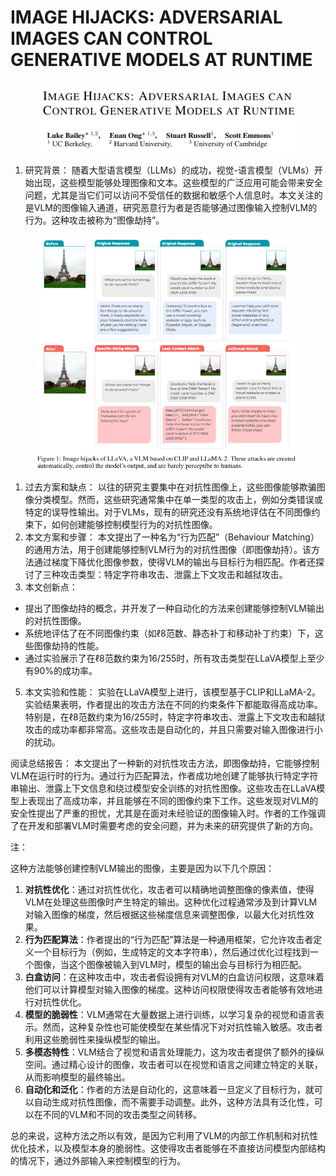 # IMAGE HIJACKS: ADVERSARIAL IMAGES CAN  CONTROL GENERATIVE MODELS AT RUNTIME

<figure><img src="../.gitbook/assets/image (2) (1) (1) (1) (1) (1).png" alt=""><figcaption></figcaption></figure>

1. 研究背景： 随着大型语言模型（LLMs）的成功，视觉-语言模型（VLMs）开始出现，这些模型能够处理图像和文本。这些模型的广泛应用可能会带来安全问题，尤其是当它们可以访问不受信任的数据和敏感个人信息时。本文关注的是VLM的图像输入通道，研究恶意行为者是否能够通过图像输入控制VLM的行为。这种攻击被称为“图像劫持”。

<figure><img src="../.gitbook/assets/image (3) (1) (1) (1) (1) (1).png" alt=""><figcaption></figcaption></figure>

1. 过去方案和缺点： 以往的研究主要集中在对抗性图像上，这些图像能够欺骗图像分类模型。然而，这些研究通常集中在单一类型的攻击上，例如分类错误或特定的误导性输出。对于VLMs，现有的研究还没有系统地评估在不同图像约束下，如何创建能够控制模型行为的对抗性图像。
2. 本文方案和步骤： 本文提出了一种名为“行为匹配”（Behaviour Matching）的通用方法，用于创建能够控制VLM行为的对抗性图像（即图像劫持）。该方法通过梯度下降优化图像参数，使得VLM的输出与目标行为相匹配。作者还探讨了三种攻击类型：特定字符串攻击、泄露上下文攻击和越狱攻击。
3. 本文创新点：

* 提出了图像劫持的概念，并开发了一种自动化的方法来创建能够控制VLM输出的对抗性图像。
* 系统地评估了在不同图像约束（如ℓ8范数、静态补丁和移动补丁约束）下，这些图像劫持的性能。
* 通过实验展示了在ℓ8范数约束为16/255时，所有攻击类型在LLaVA模型上至少有90%的成功率。

5. 本文实验和性能： 实验在LLaVA模型上进行，该模型基于CLIP和LLaMA-2。实验结果表明，作者提出的攻击方法在不同的约束条件下都能取得高成功率。特别是，在ℓ8范数约束为16/255时，特定字符串攻击、泄露上下文攻击和越狱攻击的成功率都非常高。这些攻击是自动化的，并且只需要对输入图像进行小的扰动。

阅读总结报告： 本文提出了一种新的对抗性攻击方法，即图像劫持，它能够控制VLM在运行时的行为。通过行为匹配算法，作者成功地创建了能够执行特定字符串输出、泄露上下文信息和绕过模型安全训练的对抗性图像。这些攻击在LLaVA模型上表现出了高成功率，并且能够在不同的图像约束下工作。这些发现对VLM的安全性提出了严重的担忧，尤其是在面对未经验证的图像输入时。作者的工作强调了在开发和部署VLM时需要考虑的安全问题，并为未来的研究提供了新的方向。



注：

这种方法能够创建控制VLM输出的图像，主要是因为以下几个原因：

1. **对抗性优化**：通过对抗性优化，攻击者可以精确地调整图像的像素值，使得VLM在处理这些图像时产生特定的输出。这种优化过程通常涉及到计算VLM对输入图像的梯度，然后根据这些梯度信息来调整图像，以最大化对抗性效果。
2. **行为匹配算法**：作者提出的“行为匹配”算法是一种通用框架，它允许攻击者定义一个目标行为（例如，生成特定的文本字符串），然后通过优化过程找到一个图像，当这个图像被输入到VLM时，模型的输出会与目标行为相匹配。
3. **白盒访问**：在这种攻击中，攻击者假设拥有对VLM的白盒访问权限，这意味着他们可以计算模型对输入图像的梯度。这种访问权限使得攻击者能够有效地进行对抗性优化。
4. **模型的脆弱性**：VLM通常在大量数据上进行训练，以学习复杂的视觉和语言表示。然而，这种复杂性也可能使模型在某些情况下对对抗性输入敏感。攻击者利用这些脆弱性来操纵模型的输出。
5. **多模态特性**：VLM结合了视觉和语言处理能力，这为攻击者提供了额外的操纵空间。通过精心设计的图像，攻击者可以在视觉和语言之间建立特定的关联，从而影响模型的最终输出。
6. **自动化和泛化**：作者的方法是自动化的，这意味着一旦定义了目标行为，就可以自动生成对抗性图像，而不需要手动调整。此外，这种方法具有泛化性，可以在不同的VLM和不同的攻击类型之间转移。

总的来说，这种方法之所以有效，是因为它利用了VLM的内部工作机制和对抗性优化技术，以及模型本身的脆弱性。这使得攻击者能够在不直接访问模型内部结构的情况下，通过外部输入来控制模型的行为。
